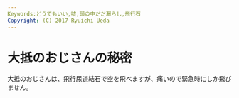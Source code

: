 ```yaml
---
Keywords:どうでもいい,嘘,頭の中だだ漏らし,飛行石
Copyright: (C) 2017 Ryuichi Ueda
---
```

# 大抵のおじさんの秘密
大抵のおじさんは、飛行尿道結石で空を飛べますが、痛いので緊急時にしか飛びません。
